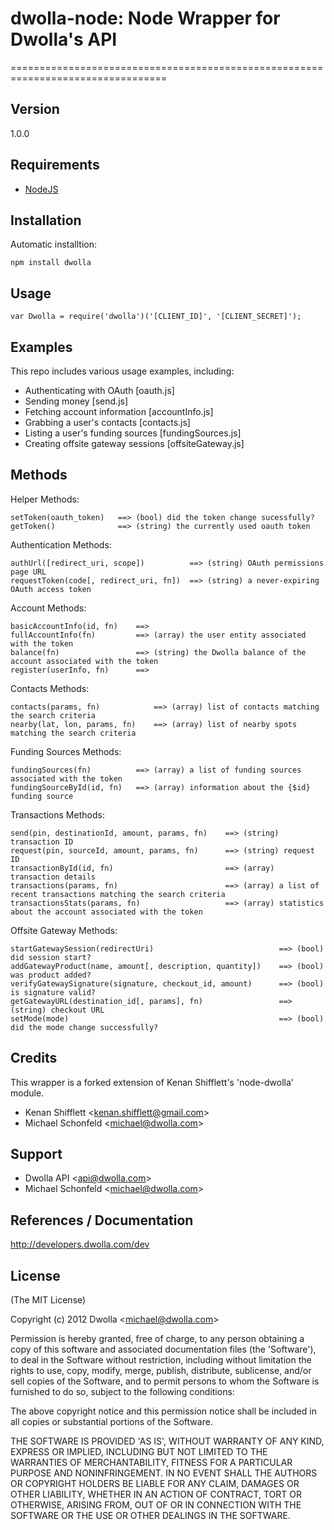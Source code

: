 # dwolla-node: Node Wrapper for Dwolla's API
=================================================================================

## Version
1.0.0

## Requirements
- [NodeJS](http://www.nodejs.org/)

## Installation

Automatic installtion:

    npm install dwolla

## Usage

    var Dwolla = require('dwolla')('[CLIENT_ID]', '[CLIENT_SECRET]');

    
## Examples

This repo includes various usage examples, including:

* Authenticating with OAuth [oauth.js]
* Sending money [send.js]
* Fetching account information [accountInfo.js]
* Grabbing a user's contacts [contacts.js]
* Listing a user's funding sources [fundingSources.js]
* Creating offsite gateway sessions [offsiteGateway.js]

## Methods

Helper Methods:

    setToken(oauth_token)   ==> (bool) did the token change sucessfully?
    getToken()              ==> (string) the currently used oauth token

Authentication Methods:

    authUrl([redirect_uri, scope])          ==> (string) OAuth permissions page URL
    requestToken(code[, redirect_uri, fn])  ==> (string) a never-expiring OAuth access token

Account Methods:

    basicAccountInfo(id, fn)    ==> 
    fullAccountInfo(fn)         ==> (array) the user entity associated with the token
    balance(fn)                 ==> (string) the Dwolla balance of the account associated with the token
    register(userInfo, fn)      ==> 

Contacts Methods:

    contacts(params, fn)            ==> (array) list of contacts matching the search criteria
    nearby(lat, lon, params, fn)    ==> (array) list of nearby spots matching the search criteria
    
Funding Sources Methods:

    fundingSources(fn)          ==> (array) a list of funding sources associated with the token
    fundingSourceById(id, fn)   ==> (array) information about the {$id} funding source

Transactions Methods:

    send(pin, destinationId, amount, params, fn)    ==> (string) transaction ID
    request(pin, sourceId, amount, params, fn)      ==> (string) request ID
    transactionById(id, fn)                         ==> (array) transaction details
    transactions(params, fn)                        ==> (array) a list of recent transactions matching the search criteria
    transactionsStats(params, fn)                   ==> (array) statistics about the account associated with the token
    
Offsite Gateway Methods:

    startGatewaySession(redirectUri)                            ==> (bool) did session start?
    addGatewayProduct(name, amount[, description, quantity])    ==> (bool) was product added?
    verifyGatewaySignature(signature, checkout_id, amount)      ==> (bool) is signature valid?
    getGatewayURL(destination_id[, params], fn)                 ==> (string) checkout URL
    setMode(mode)                                               ==> (bool) did the mode change successfully?

## Credits

This wrapper is a forked extension of Kenan Shifflett's 'node-dwolla' module.

- Kenan Shifflett &lt;kenan.shifflett@gmail.com&gt;
- Michael Schonfeld &lt;michael@dwolla.com&gt;

## Support

- Dwolla API &lt;api@dwolla.com&gt;
- Michael Schonfeld &lt;michael@dwolla.com&gt;

## References / Documentation

http://developers.dwolla.com/dev

## License 

(The MIT License)

Copyright (c) 2012 Dwolla &lt;michael@dwolla.com&gt;

Permission is hereby granted, free of charge, to any person obtaining
a copy of this software and associated documentation files (the
'Software'), to deal in the Software without restriction, including
without limitation the rights to use, copy, modify, merge, publish,
distribute, sublicense, and/or sell copies of the Software, and to
permit persons to whom the Software is furnished to do so, subject to
the following conditions:

The above copyright notice and this permission notice shall be
included in all copies or substantial portions of the Software.

THE SOFTWARE IS PROVIDED 'AS IS', WITHOUT WARRANTY OF ANY KIND,
EXPRESS OR IMPLIED, INCLUDING BUT NOT LIMITED TO THE WARRANTIES OF
MERCHANTABILITY, FITNESS FOR A PARTICULAR PURPOSE AND NONINFRINGEMENT.
IN NO EVENT SHALL THE AUTHORS OR COPYRIGHT HOLDERS BE LIABLE FOR ANY
CLAIM, DAMAGES OR OTHER LIABILITY, WHETHER IN AN ACTION OF CONTRACT,
TORT OR OTHERWISE, ARISING FROM, OUT OF OR IN CONNECTION WITH THE
SOFTWARE OR THE USE OR OTHER DEALINGS IN THE SOFTWARE.